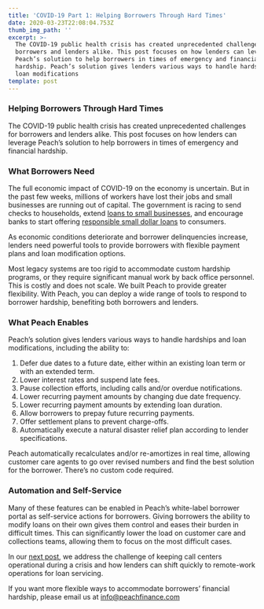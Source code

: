 ```yaml
---
title: 'COVID-19 Part 1: Helping Borrowers Through Hard Times'
date: 2020-03-23T22:08:04.753Z
thumb_img_path: ''
excerpt: >-
  The COVID-19 public health crisis has created unprecedented challenges for
  borrowers and lenders alike. This post focuses on how lenders can leverage
  Peach’s solution to help borrowers in times of emergency and financial
  hardship. Peach’s solution gives lenders various ways to handle hardships and
  loan modifications
template: post
---
```

### Helping Borrowers Through Hard Times

The COVID-19 public health crisis has created unprecedented challenges for borrowers and lenders alike. This post focuses on how lenders can leverage Peach’s solution to help borrowers in times of emergency and financial hardship.

### What Borrowers Need

The full economic impact of COVID-19 on the economy is uncertain. But in the past few weeks, millions of workers have lost their jobs and small businesses are running out of capital. The government is racing to send checks to households, extend [loans to small businesses](https://www.inc.com/brit-morse/sba-loans-coronavirus-stimulus-package-cares-act.html), and encourage banks to start offering [responsible small dollar loans](https://news.bloomberglaw.com/banking-law/bank-regulators-urge-small-dollar-lending-in-covid-19-crisis) to consumers.

As economic conditions deteriorate and borrower delinquencies increase, lenders need powerful tools to provide borrowers with flexible payment plans and loan modification options.

Most legacy systems are too rigid to accommodate custom hardship programs, or they require significant manual work by back office personnel. This is costly and does not scale. We built Peach to provide greater flexibility. With Peach, you can deploy a wide range of tools to respond to borrower hardship, benefiting both borrowers and lenders.

### What Peach Enables

Peach’s solution gives lenders various ways to handle hardships and loan modifications, including the ability to:

1. Defer due dates to a future date, either within an existing loan term or with an extended term.
2. Lower interest rates and suspend late fees.
3. Pause collection efforts, including calls and/or overdue notifications.
4. Lower recurring payment amounts by changing due date frequency.
5. Lower recurring payment amounts by extending loan duration.
6. Allow borrowers to prepay future recurring payments.
7. Offer settlement plans to prevent charge-offs.
8. Automatically execute a natural disaster relief plan according to lender specifications.

Peach automatically recalculates and/or re-amortizes in real time, allowing customer care agents to go over revised numbers and find the best solution for the borrower. There’s no custom code required.

### Automation and Self-Service

Many of these features can be enabled in Peach’s white-label borrower portal as self-service actions for borrowers. Giving borrowers the ability to modify loans on their own gives them control and eases their burden in difficult times. This can significantly lower the load on customer care and collections teams, allowing them to focus on the most difficult cases.

In our [next post](https://blog.peachfinance.com/posts/covid-19-part-2-how-to-prepare-your-servicing-operation-for-a-post-pandemic-world/), we address the challenge of keeping call centers operational during a crisis and how lenders can shift quickly to remote-work operations for loan servicing.

If you want more flexible ways to accommodate borrowers’ financial hardship, please email us at [info@peachfinance.com](mailto:info@peachfinance.com)